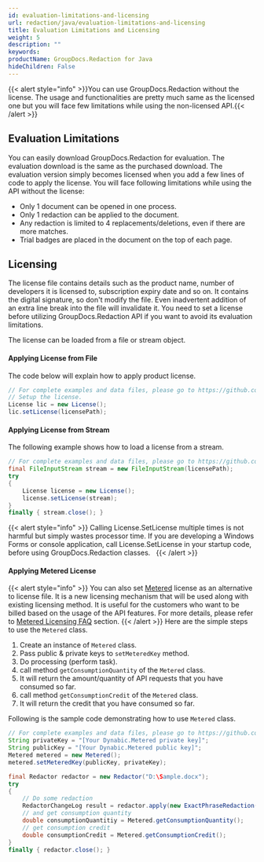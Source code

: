 ```yaml
---
id: evaluation-limitations-and-licensing
url: redaction/java/evaluation-limitations-and-licensing
title: Evaluation Limitations and Licensing
weight: 5
description: ""
keywords: 
productName: GroupDocs.Redaction for Java
hideChildren: False
---
```

{{< alert style="info" >}}You can use GroupDocs.Redaction without the license. The usage and functionalities are pretty much same as the licensed one but you will face few limitations while using the non-licensed API.{{< /alert >}}

## Evaluation Limitations

You can easily download GroupDocs.Redaction for evaluation. The evaluation download is the same as the purchased download. The evaluation version simply becomes licensed when you add a few lines of code to apply the license. You will face following limitations while using the API without the license:  

*   Only 1 document can be opened in one process.
*   Only 1 redaction can be applied to the document.
*   Any redaction is limited to 4 replacements/deletions, even if there are more matches.
*   Trial badges are placed in the document on the top of each page.

## Licensing

The license file contains details such as the product name, number of developers it is licensed to, subscription expiry date and so on. It contains the digital signature, so don't modify the file. Even inadvertent addition of an extra line break into the file will invalidate it. You need to set a license before utilizing GroupDocs.Redaction API if you want to avoid its evaluation limitations. 

  
The license can be loaded from a file or stream object.

#### Applying License from File

The code below will explain how to apply product license.

```java
// For complete examples and data files, please go to https://github.com/groupdocs-redaction/GroupDocs.Redaction-for-Java
// Setup the license.
License lic = new License();
lic.setLicense(licensePath);
```

#### Applying License from Stream

The following example shows how to load a license from a stream.

```java
// For complete examples and data files, please go to https://github.com/groupdocs-redaction/GroupDocs.Redaction-for-Java
final FileInputStream stream = new FileInputStream(licensePath);
try 
{
    License license = new License();
    license.setLicense(stream);
}
finally { stream.close(); }
```
{{< alert style="info" >}}
Calling License.SetLicense multiple times is not harmful but simply wastes processor time. If you are developing a Windows Forms or console application, call License.SetLicense in your startup code, before using GroupDocs.Redaction classes.  
{{< /alert >}}
#### Applying Metered License
{{< alert style="info" >}}
You can also set [Metered](https://apireference.groupdocs.com/net/viewer/groupdocs.viewer/metered) license as an alternative to license file. It is a new licensing mechanism that will be used along with existing licensing method. It is useful for the customers who want to be billed based on the usage of the API features. For more details, please refer to [Metered Licensing FAQ](https://purchase.groupdocs.com/faqs/licensing/metered) section.
{{< /alert >}}
Here are the simple steps to use the `Metered` class.
1.  Create an instance of `Metered` class.
2.  Pass public & private keys to `setMeteredKey` method.
3.  Do processing (perform task).
4.  call method `getConsumptionQuantity` of the `Metered` class.
5.  It will return the amount/quantity of API requests that you have consumed so far.
6.  call method `getConsumptionCredit` of the `Metered` class.
7.  It will return the credit that you have consumed so far.

Following is the sample code demonstrating how to use `Metered` class.

```java
// For complete examples and data files, please go to https://github.com/groupdocs-redaction/GroupDocs.Redaction-for-Java
String privateKey = "[Your Dynabic.Metered private key]";
String publicKey = "[Your Dynabic.Metered public key]";
Metered metered = new Metered();
metered.setMeteredKey(publicKey, privateKey);

final Redactor redactor = new Redactor("D:\Sample.docx");
try 
{
    // Do some redaction
    RedactorChangeLog result = redactor.apply(new ExactPhraseRedaction("John Doe", new ReplacementOptions(java.awt.Color.RED)));
    // and get consumption quantity
    double consumptionQuantitiy = Metered.getConsumptionQuantity();
    // get consumption credit 
    double consumptionCredit = Metered.getConsumptionCredit();
}
finally { redactor.close(); }
```
